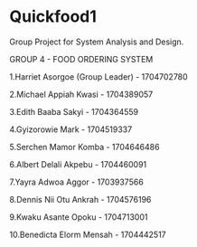 # Quickfood1

 Group Project for System Analysis and Design.

GROUP 4 - FOOD ORDERING SYSTEM

1.Harriet Asorgoe (Group Leader) - 1704702780

2.Michael Appiah Kwasi - 1704389057

3.Edith Baaba Sakyi - 1704364559

4.Gyizorowie Mark - 1704519337

5.Serchen Mamor Komba - 1704646486

6.Albert Delali Akpebu - 1704460091

7.Yayra Adwoa Aggor - 1703937566

8.Dennis Nii Otu Ankrah - 1704576196

9.Kwaku Asante Opoku - 1704713001

10.Benedicta Elorm Mensah - 1704442517


